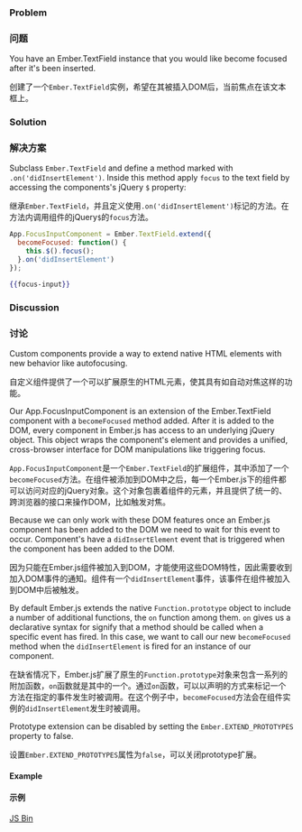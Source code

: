 ### Problem

### 问题

You have an Ember.TextField instance that you would like become focused after it's been inserted.

创建了一个`Ember.TextField`实例，希望在其被插入DOM后，当前焦点在该文本框上。

### Solution

### 解决方案

Subclass `Ember.TextField` and define a method marked with
`.on('didInsertElement')`. Inside this method apply `focus`
to the text field by accessing the components's jQuery `$` property:

继承`Ember.TextField`，并且定义使用`.on('didInsertElement')`标记的方法。在方法内调用组件的jQuery`$`的`focus`方法。

```javascript
App.FocusInputComponent = Ember.TextField.extend({
  becomeFocused: function() {
    this.$().focus();
  }.on('didInsertElement')
});
```

```handlebars
{{focus-input}}
```

### Discussion

### 讨论

Custom components provide a way to extend native HTML elements with new behavior
like autofocusing.

自定义组件提供了一个可以扩展原生的HTML元素，使其具有如自动对焦这样的功能。

Our App.FocusInputComponent is an extension of the Ember.TextField component
with a `becomeFocused` method added. After it is added to the DOM, every
component in Ember.js has access to an underlying jQuery object. This object wraps
the component's element and provides a unified, cross-browser interface for DOM
manipulations like triggering focus.

`App.FocusInputComponent`是一个`Ember.TextField`的扩展组件，其中添加了一个`becomeFocused`方法。在组件被添加到DOM中之后，每一个Ember.js下的组件都可以访问对应的jQuery对象。这个对象包裹着组件的元素，并且提供了统一的、跨浏览器的接口来操作DOM，比如触发对焦。

Because we can only work with these DOM features once an Ember.js component has
been added to the DOM we need to wait for this event to occur. Component's have a
`didInsertElement` event that is triggered when the component has been added to the
DOM.

因为只能在Ember.js组件被加入到DOM，才能使用这些DOM特性，因此需要收到加入DOM事件的通知。组件有一个`didInsertElement`事件，该事件在组件被加入到DOM中后被触发。

By default Ember.js extends the native `Function.prototype` object to include a
number of additional functions, the `on` function among them.  `on` gives us a declarative
syntax for signify that a method should be called when a specific event has fired. In this case,
we want to call our new `becomeFocused` method when the `didInsertElement` is fired for an instance 
of our component.

在缺省情况下，Ember.js扩展了原生的`Function.prototype`对象来包含一系列的附加函数，`on`函数就是其中的一个。通过`on`函数，可以以声明的方式来标记一个方法在指定的事件发生时被调用。在这个例子中，`becomeFocused`方法会在组件实例的`didInsertElement`发生时被调用。

Prototype extension can be disabled by setting the `Ember.EXTEND_PROTOTYPES` property to false.

设置`Ember.EXTEND_PROTOTYPES`属性为`false`，可以关闭prototype扩展。

#### Example

#### 示例

<a class="jsbin-embed" href="http://emberjs.jsbin.com/iZiWaZE/2/edit?js,output">JS Bin</a>
